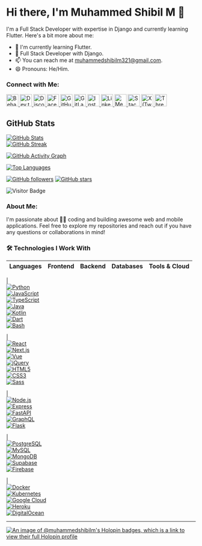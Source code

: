 # Hi there, I'm Muhammed Shibil M 👋

I'm a Full Stack Developer with expertise in Django and currently learning Flutter. Here's a bit more about me:

- 🌱 I'm currently learning Flutter.
- 💼 Full Stack Developer with Django.
- 📫 You can reach me at [muhammedshibilm321@gmail.com](mailto:muhammedshibilm321@gmail.com).
- 😄 Pronouns: He/Him.

### Connect with Me:
<p align="left">
  <a href="https://www.behance.com/muhammedshibilm" target="_blank" rel="noreferrer">
    <img src="https://cdn-icons-png.flaticon.com/512/145/145799.png" width="32" height="32" alt="Behance" />
  </a>
  <a href="https://www.dev.to/muhammedshibilm" target="_blank" rel="noreferrer">
    <img src="https://cdn-icons-png.flaticon.com/512/5968/5968866.png" width="32" height="32" alt="Dev.to" />
  </a>
  <a href="https://discord.com/users/muhammedshibilm" target="_blank" rel="noreferrer">
    <img src="https://cdn-icons-png.flaticon.com/512/2111/2111370.png" width="32" height="32" alt="Discord" />
  </a>
  <a href="https://www.facebook.com/muhammedshibilm" target="_blank" rel="noreferrer">
    <img src="https://cdn-icons-png.flaticon.com/512/733/733547.png" width="32" height="32" alt="Facebook" />
  </a>
  <a href="https://www.github.com/muhammedshibilm" target="_blank" rel="noreferrer">
    <img src="https://cdn-icons-png.flaticon.com/512/733/733553.png" width="32" height="32" alt="GitHub" />
  </a>
  <a href="https://www.gitlab.com/muhammedshibilm" target="_blank" rel="noreferrer">
    <img src="https://cdn-icons-png.flaticon.com/512/5968/5968853.png" width="32" height="32" alt="GitLab" />
  </a>
  <a href="http://www.instagram.com/muhammedshibilm_" target="_blank" rel="noreferrer">
    <img src="https://cdn-icons-png.flaticon.com/512/2111/2111463.png" width="32" height="32" alt="Instagram" />
  </a>
  <a href="https://www.linkedin.com/in/muhammedshibilm" target="_blank" rel="noreferrer">
    <img src="https://cdn-icons-png.flaticon.com/512/174/174857.png" width="32" height="32" alt="LinkedIn" />
  </a>
  <a href="http://www.medium.com/muhammedshibil" target="_blank" rel="noreferrer">
    <img src="https://cdn-icons-png.flaticon.com/512/5968/5968885.png" width="32" height="32" alt="Medium" />
  </a>
  <a href="https://www.stackoverflow.com/users/muhammedshibilm" target="_blank" rel="noreferrer">
    <img src="https://cdn-icons-png.flaticon.com/512/2111/2111628.png" width="32" height="32" alt="Stack Overflow" />
  </a>
  <a href="https://www.x.com/muhammedshibil_" target="_blank" rel="noreferrer">
    <img src="https://cdn-icons-png.flaticon.com/512/5968/5968958.png" width="32" height="32" alt="X (Twitter)" />
  </a>
  <a href="https://www.threads.net/@muhammedshibilm_" target="_blank" rel="noreferrer">
    <img src="https://cdn-icons-png.flaticon.com/512/5968/5969020.png" width="32" height="32" alt="Threads" />
  </a>
</p>


## GitHub Stats

[![GitHub Stats](https://github-readme-stats.vercel.app/api?username=muhammedshibilm&show_icons=true&count_private=true&title_color=0891b2&text_color=ffffff&icon_color=0891b2&bg_color=1c1917&hide_border=true)](https://github.com/muhammedshibilm)  
[![GitHub Streak](https://git-hub-streak-stats.vercel.app/?user=muhammedshibilm&stroke=ffffff&background=1c1917&ring=0891b2&fire=0891b2&currStreakNum=ffffff&currStreakLabel=0891b2&sideNums=ffffff&sideLabels=ffffff&dates=ffffff&hide_border=true)](https://github.com/muhammedshibilm)

[![GitHub Activity Graph](https://github-readme-activity-graph.vercel.app/graph?username=muhammedshibilm&bg_color=1c1917&color=ffffff&line=0891b2&point=ffffff&area=true&area_color=1c1917&hide_border=true&custom_title=GitHub%20Commits%20Graph)](https://github.com/muhammedshibilm)


[![Top Languages](https://github-readme-stats.vercel.app/api/top-langs/?username=muhammedshibilm&langs_count=10&title_color=0891b2&text_color=ffffff&icon_color=0891b2&bg_color=1c1917&hide_border=true&locale=en&custom_title=Top%20Languages)](https://github.com/muhammedshibilm)


[![GitHub followers](https://img.shields.io/github/followers/muhammedshibilm?label=Followers&logo=github&style=social)](https://github.com/muhammedshibilm)
[![GitHub stars](https://img.shields.io/github/stars/muhammedshibilm?logo=github)](https://github.com/muhammedshibilm)

![Visitor Badge](https://visitor-badge.laobi.icu/badge?page_id=muhammedshibilm.muhammedshibilm)                    


### About Me:

I'm passionate about 👨‍💻 coding and building awesome web and mobile applications. Feel free to explore my repositories and reach out if you have any questions or collaborations in mind!

### 🛠 Technologies I Work With

| **Languages** | **Frontend** | **Backend** | **Databases** | **Tools & Cloud** |
|:-------------:|:------------:|:-----------:|:-------------:|:-----------------:|
|  
<a href="https://www.python.org/" target="_blank"><img src="https://img.shields.io/badge/Python-3776AB?style=flat&logo=python&logoColor=white" alt="Python"/></a>  
<a href="https://developer.mozilla.org/en-US/docs/Web/JavaScript" target="_blank"><img src="https://img.shields.io/badge/JavaScript-F7DF1E?style=flat&logo=javascript&logoColor=black" alt="JavaScript"/></a>  
<a href="https://www.typescriptlang.org/" target="_blank"><img src="https://img.shields.io/badge/TypeScript-3178C6?style=flat&logo=typescript&logoColor=white" alt="TypeScript"/></a>  
<a href="https://www.java.com/" target="_blank"><img src="https://img.shields.io/badge/Java-007396?style=flat&logo=java&logoColor=white" alt="Java"/></a>  
<a href="https://kotlinlang.org/" target="_blank"><img src="https://img.shields.io/badge/Kotlin-0095D5?style=flat&logo=kotlin&logoColor=white" alt="Kotlin"/></a>  
<a href="https://dart.dev/" target="_blank"><img src="https://img.shields.io/badge/Dart-0175C2?style=flat&logo=dart&logoColor=white" alt="Dart"/></a>  
<a href="https://www.gnu.org/software/bash/" target="_blank"><img src="https://img.shields.io/badge/Bash-4EAA25?style=flat&logo=gnu-bash&logoColor=white" alt="Bash"/></a>  

|  
<a href="https://reactjs.org/" target="_blank"><img src="https://img.shields.io/badge/React-20232A?style=flat&logo=react&logoColor=61DAFB" alt="React"/></a>  
<a href="https://nextjs.org/" target="_blank"><img src="https://img.shields.io/badge/Next.js-000000?style=flat&logo=nextdotjs&logoColor=white" alt="Next.js"/></a>  
<a href="https://vuejs.org/" target="_blank"><img src="https://img.shields.io/badge/Vue.js-35495E?style=flat&logo=vue.js&logoColor=4FC08D" alt="Vue"/></a>  
<a href="https://jquery.com/" target="_blank"><img src="https://img.shields.io/badge/jQuery-0769AD?style=flat&logo=jquery&logoColor=white" alt="jQuery"/></a>  
<a href="https://developer.mozilla.org/docs/Web/HTML" target="_blank"><img src="https://img.shields.io/badge/HTML5-E34F26?style=flat&logo=html5&logoColor=white" alt="HTML5"/></a>  
<a href="https://www.w3.org/Style/CSS/" target="_blank"><img src="https://img.shields.io/badge/CSS3-1572B6?style=flat&logo=css3&logoColor=white" alt="CSS3"/></a>  
<a href="https://sass-lang.com/" target="_blank"><img src="https://img.shields.io/badge/Sass-CC6699?style=flat&logo=sass&logoColor=white" alt="Sass"/></a>  

|  
<a href="https://nodejs.org/" target="_blank"><img src="https://img.shields.io/badge/Node.js-339933?style=flat&logo=node.js&logoColor=white" alt="Node.js"/></a>  
<a href="https://expressjs.com/" target="_blank"><img src="https://img.shields.io/badge/Express.js-000000?style=flat&logo=express&logoColor=white" alt="Express"/></a>  
<a href="https://fastapi.tiangolo.com/" target="_blank"><img src="https://img.shields.io/badge/FastAPI-009688?style=flat&logo=fastapi&logoColor=white" alt="FastAPI"/></a>  
<a href="https://graphql.org/" target="_blank"><img src="https://img.shields.io/badge/GraphQL-E10098?style=flat&logo=graphql&logoColor=white" alt="GraphQL"/></a>  
<a href="https://flask.palletsprojects.com/" target="_blank"><img src="https://img.shields.io/badge/Flask-000000?style=flat&logo=flask&logoColor=white" alt="Flask"/></a>  

|  
<a href="https://www.postgresql.org/" target="_blank"><img src="https://img.shields.io/badge/PostgreSQL-316192?style=flat&logo=postgresql&logoColor=white" alt="PostgreSQL"/></a>  
<a href="https://www.mysql.com/" target="_blank"><img src="https://img.shields.io/badge/MySQL-4479A1?style=flat&logo=mysql&logoColor=white" alt="MySQL"/></a>  
<a href="https://mongodb.com/" target="_blank"><img src="https://img.shields.io/badge/MongoDB-47A248?style=flat&logo=mongodb&logoColor=white" alt="MongoDB"/></a>  
<a href="https://supabase.io/" target="_blank"><img src="https://img.shields.io/badge/Supabase-3ECF8E?style=flat&logo=supabase&logoColor=white" alt="Supabase"/></a>  
<a href="https://firebase.google.com/" target="_blank"><img src="https://img.shields.io/badge/Firebase-FFCA28?style=flat&logo=firebase&logoColor=black" alt="Firebase"/></a>  

|  
<a href="https://www.docker.com/" target="_blank"><img src="https://img.shields.io/badge/Docker-2496ED?style=flat&logo=docker&logoColor=white" alt="Docker"/></a>  
<a href="https://kubernetes.io/" target="_blank"><img src="https://img.shields.io/badge/Kubernetes-326CE5?style=flat&logo=kubernetes&logoColor=white" alt="Kubernetes"/></a>  
<a href="https://cloud.google.com/" target="_blank"><img src="https://img.shields.io/badge/Google_Cloud-4285F4?style=flat&logo=google-cloud&logoColor=white" alt="Google Cloud"/></a>  
<a href="https://www.heroku.com/" target="_blank"><img src="https://img.shields.io/badge/Heroku-430098?style=flat&logo=heroku&logoColor=white" alt="Heroku"/></a>  
<a href="https://www.digitalocean.com/" target="_blank"><img src="https://img.shields.io/badge/DigitalOcean-0080FF?style=flat&logo=digitalocean&logoColor=white" alt="DigitalOcean"/></a>  

---

[![An image of @muhammedshibilm's Holopin badges, which is a link to view their full Holopin profile](https://holopin.me/muhammedshibilm)](https://holopin.io/@muhammedshibilm)
